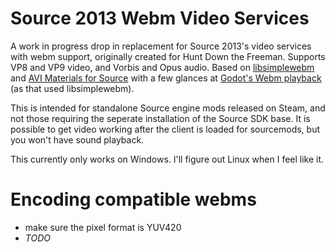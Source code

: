 # Source 2013 Webm Video Services

A work in progress drop in replacement for Source 2013's video services with webm support, originally created for Hunt Down the Freeman. Supports VP8 and VP9 video, and Vorbis and Opus audio. Based on [libsimplewebm](https://github.com/zaps166/libsimplewebm) and [AVI Materials for Source](https://developer.valvesoftware.com/wiki/AVI_Materials) with a few glances at [Godot's Webm playback](https://github.com/godotengine/godot/blob/b1f5cee7d9a1f509ef8990f3b8405c74e83a20cc/modules/webm/video_stream_webm.cpp) (as that used libsimplewebm).

This is intended for standalone Source engine mods released on Steam, and not those requiring the seperate installation of the Source SDK base. It is possible to get video working after the client is loaded for sourcemods, but you won't have sound playback.

This currently only works on Windows. I'll figure out Linux when I feel like it.

# Encoding compatible webms
- make sure the pixel format is YUV420
- *TODO*
